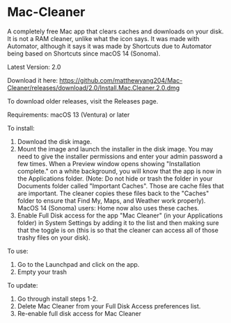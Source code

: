 # Mac-Cleaner

A completely free Mac app that clears caches and downloads on your disk. It is not a RAM cleaner, unlike what the icon says. It was made with Automator, although it says it was made by Shortcuts due to Automator being based on Shortcuts since macOS 14 (Sonoma).

Latest Version: 2.0

Download it here:
https://github.com/matthewyang204/Mac-Cleaner/releases/download/2.0/Install.Mac.Cleaner.2.0.dmg

To download older releases, visit the Releases page.

Requirements: macOS 13 (Ventura) or later

To install:

1. Download the disk image.
2. Mount the image and launch the installer in the disk image. You may need to give the installer permissions and enter your admin password a few times. When a Preview window opens showing "Installation complete." on a white background, you will know that the app is now in the Applications folder. (Note: Do not hide or trash the folder in your Documents folder called "Important Caches". Those are cache files that are important. The cleaner copies these files back to the "Caches" folder to ensure that Find My, Maps, and Weather work properly). MacOS 14 (Sonoma) users: Home now also uses these caches.
3. Enable Full Disk access for the app "Mac Cleaner" (in your Applications folder) in System Settings by adding it to the list and then making sure that the toggle is on (this is so that the cleaner can access all of those trashy files on your disk).

To use:

1. Go to the Launchpad and click on the app.
2. Empty your trash

To update:
1. Go through install steps 1-2.
2. Delete Mac Cleaner from your Full Disk Access preferences list.
3. Re-enable full disk access for Mac Cleaner
